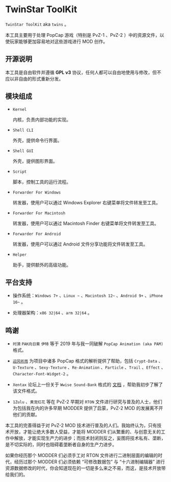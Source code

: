 # TwinStar ToolKit

`TwinStar ToolKit` aka `twins` 。

本工具主要用于处理 PopCap 游戏（特别是 PvZ-1 、PvZ-2 ）中的资源文件，以使玩家能够更加容易地对这些游戏进行 MOD 创作。

## 开源说明

本工具是自由软件并遵循 **GPL v3** 协议，任何人都可以自由地使用与修改，但不应以非自由的形式重新分发。

## 模块组成

* `Kernel`
	
	内核，负责内部功能的实现。

* `Shell CLI`
	
	外壳，提供命令行界面。

* `Shell GUI`
	
	外壳，提供图形界面。

* `Script`
	
	脚本，控制工具的运行流程。

* `Forwarder For Windows`
	
	转发器，使用户可以通过 Windows Explorer 右键菜单将文件转发至工具。

* `Forwarder For Macintosh`
	
	转发器，使用户可以通过 Macintosh Finder 右键菜单将文件转发至工具。

* `Forwarder For Android`
	
	转发器，使用户可以通过 Android 文件分享功能将文件转发至工具。

* `Helper`
	
	助手，提供额外的高级功能。

## 平台支持

* 操作系统：`Windows 7+` 、`Linux ~` 、`Macintosh 12~` 、`Android 9+` 、`iPhone 16~` 。

* 处理器架构：`x86 32|64` 、`arm 32|64` 。

## 鸣谢

* `时漪` `PAK向日葵` `伊特` 等于 2019 年与我一同破解 `PopCap Animation (aka PAM)` 格式。

* [`迎风听雨`](https://github.com/YingFengTingYu) 为项目中诸多 PopCap 格式的解析提供了帮助，包括 `Crypt-Data` 、`U-Texture` 、`Sexy-Texture` 、`Re-Animation` 、`Particle` 、`Trail` 、`Effect` 、`Character-Font-Widget-2` 。

* `Xentax` 论坛上一份关于 `Wwise Sound-Bank` 格式的 [文档](http://wiki.xentax.com/index.php/Wwise_SoundBank_(*.bnk)#STID_section) ，帮助我初步了解了该文件格式。

* `1Zulu` 、`黄宠红花` 等在 PvZ-2 早期对 `RTON` 文件进行研究与普及的人士，他们为包括我在内的许多早期 MODDER 提供了启蒙，PvZ-2 MOD 的发展离不开他们的贡献。

本工具的完善得益于对 PvZ-2 MOD 技术进行普及的人们。我始终认为，只有技术开放，才能让绝大多数人受益，才能将 MODDER 们从繁重的、与创意无关的工作中解放，才能实现生产力的进步；而技术封闭则反之，妄图将技术私有、垄断，是不切实际的，同时也阻碍着垄断者自身的生产力进步。

如果你经历那个 MODDER 们必须手工对 RTON 文件进行二进制层面的编辑的时代，经历过那个 MODDER 们必须依赖 “可修改数据包” 与 “十六进制编辑器” 进行资源数据修改的时代，你会知道现在的一切是多么来之不易，而这，是技术开放带给我们的。
